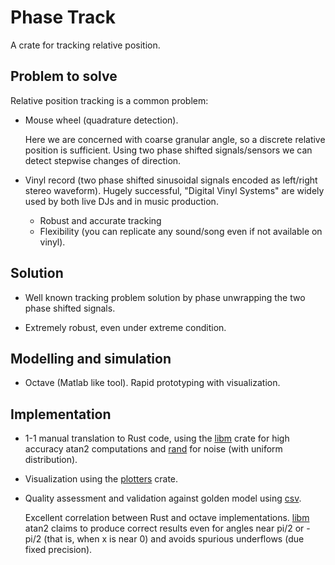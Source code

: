 # Phase Track

A crate for tracking relative position.

## Problem to solve

Relative position tracking is a common problem:

- Mouse wheel (quadrature detection).

  Here we are concerned with coarse granular angle, so a discrete relative position is sufficient. Using two phase shifted signals/sensors we can detect stepwise changes of direction.

- Vinyl record (two phase shifted sinusoidal signals encoded as left/right stereo waveform). Hugely successful, "Digital Vinyl Systems" are widely used by both live DJs and in music production.
  
  - Robust and accurate tracking
  - Flexibility (you can replicate any sound/song even if not available on vinyl).
  
## Solution

- Well known tracking problem solution by phase unwrapping the two phase shifted signals.
  
- Extremely robust, even under extreme condition.
  
## Modelling and simulation

- Octave (Matlab like tool). Rapid prototyping with visualization.
  
## Implementation

- 1-1 manual translation to Rust code, using the [libm](https://crates.io/crates/libm) crate for high accuracy atan2 computations and [rand](https://crates.io/crates/rand) for noise (with uniform distribution).

- Visualization using the [plotters](https://crates.io/crates/plotters) crate.

- Quality assessment and validation against golden model using [csv](https://crates.io/crates/csv).

  Excellent correlation between Rust and octave implementations. [libm](https://crates.io/crates/libm) atan2 claims to produce correct results even for angles near pi/2 or -pi/2 (that is, when x is near 0) and avoids spurious underflows (due fixed precision).
